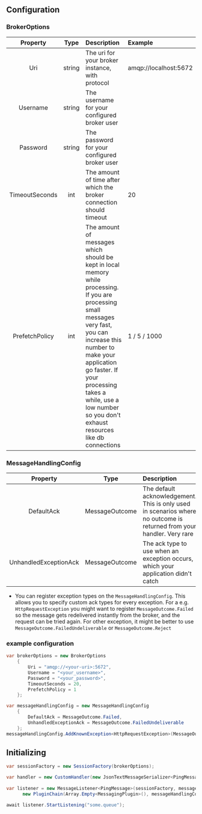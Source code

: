 ﻿## Configuration

### BrokerOptions

|    Property    |  Type  | Description                                                                                                                                                                                                                                                                                          | Example               |
|:--------------:|:------:|:-----------------------------------------------------------------------------------------------------------------------------------------------------------------------------------------------------------------------------------------------------------------------------------------------------|:----------------------|
|      Uri       | string | The uri for your broker instance, with protocol                                                                                                                                                                                                                                                      | amqp://localhost:5672 |
|    Username    | string | The username for your configured broker user                                                                                                                                                                                                                                                         |                       |
|    Password    | string | The password for your configured broker user                                                                                                                                                                                                                                                         |                       |
| TimeoutSeconds |  int   | The amount of time after which the broker connection should timeout                                                                                                                                                                                                                                  | 20                    |
| PrefetchPolicy |  int   | The amount of messages which should be kept in local memory while processing. If you are processing small messages very fast, you can increase this number to make your application go faster. If your processing takes a while, use a low number so you don't exhaust resources like db connections | 1 / 5 / 1000          |

### MessageHandlingConfig

|       Property        |      Type      | Description                                                                                                           | Example                            |
|:---------------------:|:--------------:|:----------------------------------------------------------------------------------------------------------------------|:-----------------------------------|
|      DefaultAck       | MessageOutcome | The default acknowledgement. This is only used in scenarios where no outcome is returned from your handler. Very rare |                                    |
| UnhandledExceptionAck | MessageOutcome | The ack type to use when an exception occurs, which your application didn't catch                                     | MessageOutcome.FailedUndeliverable |

* You can register exception types on the `MessageHandlingConfig`. This allows you to specify custom ack types for every
  exception. For a e.g. `HttpRequestException` you might want to register `MessageOutcome.Failed` so the message gets
  redelivered instantly from the broker, and the request can be tried again. For other exception, it might be better to
  use `MessageOutcome.FailedUndeliverable` or `MessageOutcome.Reject`

### example configuration

```csharp
var brokerOptions = new BrokerOptions
    {
        Uri = "amqp://<your-uri>:5672",
        Username = "<your_username>",
        Password = "<your_password>",
        TimeoutSeconds = 20,
        PrefetchPolicy = 1
    };

var messageHandlingConfig = new MessageHandlingConfig
    {
        DefaultAck = MessageOutcome.Failed,
        UnhandledExceptionAck = MessageOutcome.FailedUndeliverable
    };
messageHandlingConfig.AddKnownException<HttpRequestException>(MessageOutcome.Failed);
```

## Initializing

```csharp
var sessionFactory = new SessionFactory(brokerOptions);

var handler = new CustomHandler(new JsonTextMessageSerializer<PingMessage>());
        
var listener = new MessageListener<PingMessage>(sessionFactory, messageHandlingConfig,
      new PluginChain(Array.Empty<MessagingPlugin>(), messageHandlingConfig), handler);

await listener.StartListening("some.queue");
```
